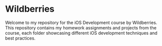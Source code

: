 # Wildberries

Welcome to my repository for the iOS Development course by Wildberries. This repository contains my homework assignments and projects from the course, each folder showcasing different iOS development techniques and best practices.

